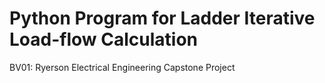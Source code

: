 # Python Program for Ladder Iterative Load-flow Calculation
BV01: Ryerson Electrical Engineering Capstone Project
